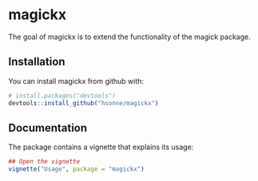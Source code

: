 
<!-- README.md is generated from README.Rmd. Please edit that file -->
magickx
=======

The goal of magickx is to extend the functionality of the magick package.

Installation
------------

You can install magickx from github with:

``` r
# install.packages("devtools")
devtools::install_github("hsonne/magickx")
```

Documentation
-------------

The package contains a vignette that explains its usage:

``` r
## Open the vignette
vignette("Usage", package = "magickx")
```
